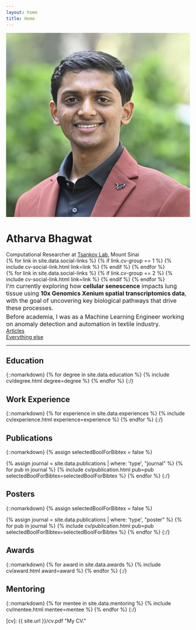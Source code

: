 ```yaml
---
layout: home
title: Home
---
```


<div id="intro-wrapper" class="l-text">
 <div id="intro-title-wrapper">
  <div id="intro-image-wrapper">
   <img id="intro-image" src="/images/portrait.jpg"></div>
  <div id="intro-title-text-wrapper">
   <h1 id="intro-title">Atharva Bhagwat</h1>
   <div id="intro-subtitle">Computational Researcher at <a href="https://www.tsankovlab.org/" target='_blank'>Tsankov Lab</a>, Mount Sinai</div>
   <!-- <div id="intro-title-socials">
    {% for link in site.data.social-links %}
     {% if link.on-homepage == true %}
      {% include social-link.html link=link %}
     {% endif %}
    {% endfor %}
   </div> -->
   <div class="cv-image-links-wrapper">
    <div class="cv-image-links">
        {% for link in site.data.social-links %}
        {% if link.cv-group == 1 %}
            {% include cv-social-link.html link=link %}
        {% endif %}
        {% endfor %}
    </div>
    <div class="cv-image-links">
        {% for link in site.data.social-links %}
        {% if link.cv-group == 2 %}
            {% include cv-social-link.html link=link %}
        {% endif %}
        {% endfor %}
    </div>
    </div>
</div>
</div>

<div style="font-size: 1rem">
 <div>
I'm currently exploring how <b><span class="cv-vis">cellular senescence</span></b> impacts lung tissue using <b><span class="cv-ai">10x Genomics Xenium spatial transcriptomics data</span></b>, with the goal of uncovering key biological pathways that drive these processes.
 </div>
 <div style="height: 0.2rem"></div>
 <div>
Before academia, I was as a Machine Learning Engineer working on anomaly detection and automation in textile industry.
 </div>
</div>
</div>

<div id="everything-else" class="l-middle">
<a href="{{ site.url }}/cv"><div><i class="<i class="fa-solid fa-pencil"></i>Articles</div></a>
<!-- <a href="{{ site.url }}/projects"><div><i class="fa fa-shapes icon icon-right-space"></i>Projects</div></a> -->
<a href="{{ site.url }}/everything-else"><div><i class="fa-list-ul icon icon-right-space"></i>Everything else</div></a>
</div>

<hr class="l-page home-hr">

## Education

{::nomarkdown}
{% for degree in site.data.education %}
{% include cv/degree.html degree=degree %}
{% endfor %}
{:/}

## Work Experience

{::nomarkdown}
{% for experience in site.data.experiences %}
{% include cv/experience.html experience=experience %}
{% endfor %}
{:/}

## Publications

{::nomarkdown}
{% assign selectedBoolForBibtex = false %}

{% assign journal = site.data.publications | where: 'type', "journal" %}
{% for pub in journal %}
{% include cv/publication.html pub=pub selectedBoolForBibtex=selectedBoolForBibtex %}
{% endfor %}
{:/}

## Posters

{::nomarkdown}
{% assign selectedBoolForBibtex = false %}

{% assign journal = site.data.publications | where: 'type', "poster" %}
{% for pub in journal %}
{% include cv/publication.html pub=pub selectedBoolForBibtex=selectedBoolForBibtex %}
{% endfor %}
{:/}

## Awards

{::nomarkdown}
{% for award in site.data.awards %}
{% include cv/award.html award=award %}
{% endfor %}
{:/}

## Mentoring

{::nomarkdown}
{% for mentee in site.data.mentoring %}
{% include cv/mentee.html mentee=mentee %}
{% endfor %}
{:/}

[cv]: {{ site.url }}/cv.pdf "My CV."
